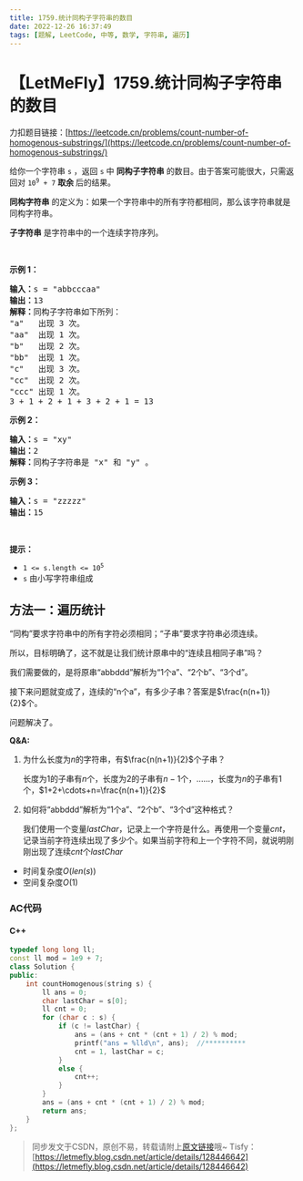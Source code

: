 ```yaml
---
title: 1759.统计同构子字符串的数目
date: 2022-12-26 16:37:49
tags: [题解, LeetCode, 中等, 数学, 字符串, 遍历]
---
```


# 【LetMeFly】1759.统计同构子字符串的数目

力扣题目链接：[https://leetcode.cn/problems/count-number-of-homogenous-substrings/](https://leetcode.cn/problems/count-number-of-homogenous-substrings/)

<p>给你一个字符串 <code>s</code> ，返回<em> </em><code>s</code><em> </em>中 <strong>同构子字符串</strong> 的数目。由于答案可能很大，只需返回对 <code>10<sup>9</sup> + 7</code> <strong>取余 </strong>后的结果。</p>

<p><strong>同构字符串</strong> 的定义为：如果一个字符串中的所有字符都相同，那么该字符串就是同构字符串。</p>

<p><strong>子字符串</strong> 是字符串中的一个连续字符序列。</p>

<p> </p>

<p><strong>示例 1：</strong></p>

<pre><strong>输入：</strong>s = "abbcccaa"
<strong>输出：</strong>13
<strong>解释：</strong>同构子字符串如下所列：
"a"   出现 3 次。
"aa"  出现 1 次。
"b"   出现 2 次。
"bb"  出现 1 次。
"c"   出现 3 次。
"cc"  出现 2 次。
"ccc" 出现 1 次。
3 + 1 + 2 + 1 + 3 + 2 + 1 = 13</pre>

<p><strong>示例 2：</strong></p>

<pre><strong>输入：</strong>s = "xy"
<strong>输出：</strong>2
<strong>解释：</strong>同构子字符串是 "x" 和 "y" 。</pre>

<p><strong>示例 3：</strong></p>

<pre><strong>输入：</strong>s = "zzzzz"
<strong>输出：</strong>15
</pre>

<p> </p>

<p><strong>提示：</strong></p>

<ul>
	<li><code>1 &lt;= s.length &lt;= 10<sup>5</sup></code></li>
	<li><code>s</code> 由小写字符串组成</li>
</ul>


    
## 方法一：遍历统计

“同构”要求字符串中的所有字符必须相同；“子串”要求字符串必须连续。

所以，目标明确了，这不就是让我们统计原串中的“连续且相同子串”吗？

我们需要做的，是将原串“abbddd”解析为“1个a”、“2个b”、“3个d”。

接下来问题就变成了，连续的“n个a”，有多少子串？答案是$\frac{n(n+1)}{2}$个。

问题解决了。

**Q&A:**

1. 为什么长度为$n$的字符串，有$\frac{n(n+1)}{2}$个子串？

   长度为$1$的子串有$n$个，长度为$2$的子串有$n-1$个，......，长度为$n$的子串有$1$个，$1+2+\cdots+n=\frac{n(n+1)}{2}$

2. 如何将“abbddd”解析为“1个a”、“2个b”、“3个d”这种格式？

   我们使用一个变量$lastChar$，记录上一个字符是什么。再使用一个变量$cnt$，记录当前字符连续出现了多少个。如果当前字符和上一个字符不同，就说明刚刚出现了连续$cnt$个$lastChar$

+ 时间复杂度$O(len(s))$
+ 空间复杂度$O(1)$

### AC代码

#### C++

```cpp
typedef long long ll;
const ll mod = 1e9 + 7;
class Solution {
public:
    int countHomogenous(string s) {
        ll ans = 0;
        char lastChar = s[0];
        ll cnt = 0;
        for (char c : s) {
            if (c != lastChar) {
                ans = (ans + cnt * (cnt + 1) / 2) % mod;
                printf("ans = %lld\n", ans);  //**********
                cnt = 1, lastChar = c;
            }
            else {
                cnt++;
            }
        }
        ans = (ans + cnt * (cnt + 1) / 2) % mod;
        return ans;
    }
};
```

> 同步发文于CSDN，原创不易，转载请附上[原文链接](https://blog.tisfy.eu.org/2022/12/26/LeetCode%201759.%E7%BB%9F%E8%AE%A1%E5%90%8C%E6%9E%84%E5%AD%90%E5%AD%97%E7%AC%A6%E4%B8%B2%E7%9A%84%E6%95%B0%E7%9B%AE/)哦~
> Tisfy：[https://letmefly.blog.csdn.net/article/details/128446642](https://letmefly.blog.csdn.net/article/details/128446642)

